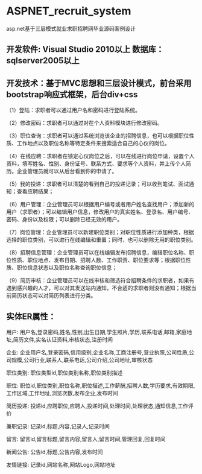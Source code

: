 # ASPNET_recruit_system
asp.net基于三层模式就业求职招聘网毕业源码案例设计

## 开发软件: Visual Studio 2010以上    数据库：sqlserver2005以上
## 开发技术：基于MVC思想和三层设计模式，前台采用bootstrap响应式框架，后台div+css
（1）登陆：求职者可以通过用户名和密码进行登陆系统。

（2）修改密码：求职者可以通过对在个人资料模块进行修改密码。

（3）职位查询：求职者可以通过系统浏览该企业的招聘信息，也可以根据职位性质、工作地点以及职位名称等特定条件来搜索适合自己的心仪的岗位。

（4）在线应聘：求职者在锁定心仪岗位之后，可以在线进行岗位申请，设置个人资料，填写姓名、性别、身份证号、联系方式、要求等个人资料，并上传个人简历。企业管理员就可以从后台看到你的申请了。

（5）我的投递：求职者可以清楚的看到自己的投递记录；可以收到笔试、面试通知；查看应聘结果；

（6）用户管理：企业管理员可以根据用户编号或者用户姓名查找用户；添加新的用户（求职者）；可以编辑用户信息，修改用户的真实姓名、登录名、用户编号、密码、身份以及权限；可以删除已经无效的用户。

（7）岗位管理：企业管理员可以新建职位类别；对职位性质进行添加种类，根据选择的职位类别，可以进行在线编辑和重置；同时，也可以删除无用的职位类别。

（8）招聘信息管理：企业管理员可以在线编辑发布招聘信息，编辑职位名称、职位性质、职位地点、发布日期、招聘人数、工作职责、职位要求等；根据职位性质、职位信息状态以及职位名称查询职位信息；

（9）简历审核：企业管理员可以在线审核和筛选符合招聘条件的求职者，如果有遇到感兴趣的人才，可以对其发送站内通知，不合适的求职者则没有通知；根据当前简历状态可以对简历列表进行分类。
## 实体ER属性：
用户: 用户名,登录密码,姓名,性别,出生日期,学生照片,学历,联系电话,邮箱,家庭地址,简历文件,实名认证资料,审核状态,注册时间

企业: 企业用户名,登录密码,信用级别,企业名称,工商注册号,营业执照,公司性质,公司规模,公司行业,联系人,联系电话,公司介绍,公司地址,审核状态

职位类别: 职位类型id,职位类别名称,职位类别描述

职位: 职位id,职位类别,职位名称,职位描述,工作薪酬,招聘人数,学历要求,有效期限,工作区域,工作地址,浏览次数,发布企业,发布时间

简历投递: 投递id,应聘职位,应聘人,投递时间,处理时间,处理状态,通知信息,工作评价

兼职记录: 记录id,标题,内容,记录人,记录时间

留言: 留言id,留言标题,留言内容,留言人,留言时间,管理回复,回复时间

新闻公告: 公告id,标题,公告内容,发布时间

友情链接: 记录id,网站名称,网站Logo,网站地址
